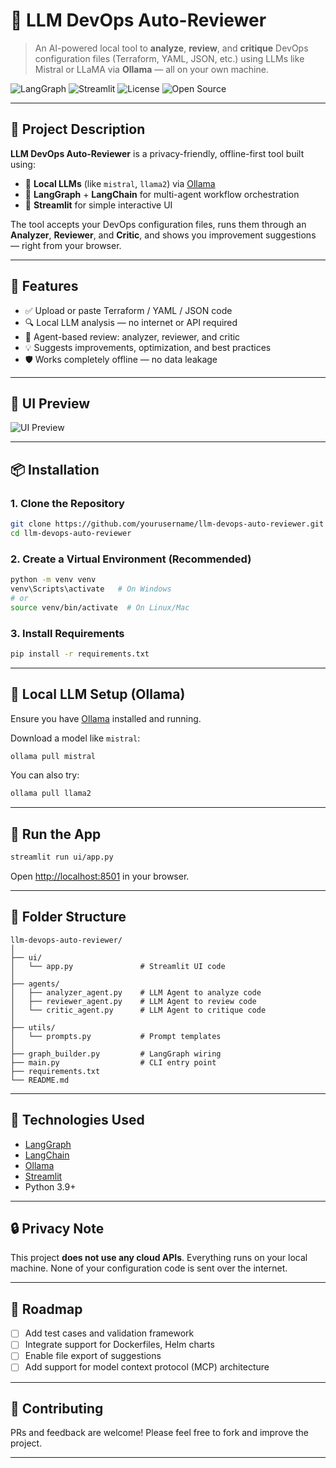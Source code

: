 # 🤖 LLM DevOps Auto-Reviewer

> An AI-powered local tool to **analyze**, **review**, and **critique** DevOps configuration files (Terraform, YAML, JSON, etc.) using LLMs like Mistral or LLaMA via **Ollama** — all on your own machine.

![LangGraph](https://img.shields.io/badge/Built%20With-LangGraph-blueviolet)
![Streamlit](https://img.shields.io/badge/UI-Streamlit-orange)
![License](https://img.shields.io/badge/License-MIT-green)
![Open Source](https://img.shields.io/badge/Open%20Source-Yes-brightgreen)

---

## 🚀 Project Description

**LLM DevOps Auto-Reviewer** is a privacy-friendly, offline-first tool built using:

- 🧠 **Local LLMs** (like `mistral`, `llama2`) via [Ollama](https://ollama.com/)
- 🔁 **LangGraph** + **LangChain** for multi-agent workflow orchestration
- 📄 **Streamlit** for simple interactive UI

The tool accepts your DevOps configuration files, runs them through an **Analyzer**, **Reviewer**, and **Critic**, and shows you improvement suggestions — right from your browser.

---

## 🧱 Features

- ✅ Upload or paste Terraform / YAML / JSON code
- 🔍 Local LLM analysis — no internet or API required
- 🧠 Agent-based review: analyzer, reviewer, and critic
- 💡 Suggests improvements, optimization, and best practices
- 🛡️ Works completely offline — no data leakage

---

## 📸 UI Preview

![UI Preview](docs/screenshot.png) <!-- Replace with your actual path -->

---

## 📦 Installation

### 1. Clone the Repository

```bash
git clone https://github.com/yourusername/llm-devops-auto-reviewer.git
cd llm-devops-auto-reviewer
```

### 2. Create a Virtual Environment (Recommended)

```bash
python -m venv venv
venv\Scripts\activate   # On Windows
# or
source venv/bin/activate  # On Linux/Mac
```

### 3. Install Requirements

```bash
pip install -r requirements.txt
```

---

## 🔧 Local LLM Setup (Ollama)

Ensure you have [Ollama](https://ollama.com/) installed and running.

Download a model like `mistral`:

```bash
ollama pull mistral
```

You can also try:

```bash
ollama pull llama2
```

---

## 🧪 Run the App

```bash
streamlit run ui/app.py
```

Open [http://localhost:8501](http://localhost:8501) in your browser.

---

## 📁 Folder Structure

```
llm-devops-auto-reviewer/
│
├── ui/
│   └── app.py               # Streamlit UI code
│
├── agents/
│   ├── analyzer_agent.py    # LLM Agent to analyze code
│   ├── reviewer_agent.py    # LLM Agent to review code
│   └── critic_agent.py      # LLM Agent to critique code
│
├── utils/
│   └── prompts.py           # Prompt templates
│
├── graph_builder.py         # LangGraph wiring
├── main.py                  # CLI entry point
├── requirements.txt
└── README.md
```

---

## 🧠 Technologies Used

- [LangGraph](https://docs.langchain.com/langgraph/)
- [LangChain](https://www.langchain.com/)
- [Ollama](https://ollama.com/)
- [Streamlit](https://streamlit.io/)
- Python 3.9+

---

## 🔒 Privacy Note

This project **does not use any cloud APIs**. Everything runs on your local machine. None of your configuration code is sent over the internet.

---

## 📌 Roadmap

- [ ] Add test cases and validation framework
- [ ] Integrate support for Dockerfiles, Helm charts
- [ ] Enable file export of suggestions
- [ ] Add support for model context protocol (MCP) architecture

---

## 🙌 Contributing

PRs and feedback are welcome! Please feel free to fork and improve the project.

---


